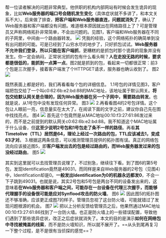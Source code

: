 帮一位读者解决的问题非常典型。他供职的机构内部网站有时候会发生诡异的现象，比如**Web服务器的端口号会随机发生变化**（具体症状就不多讲了，和本文关系不大）。后来做了排查，**把客户端和Web服务器直连，问题就消失了**，确认了Web服务器和客户端都没有问题。难道根本原因就出在网络路径上了？可是管理员又声称网络拓扑非常简单，不会出问题的。见图1，客户端和Web服务器在不同的子网里，中间由一个路由器转发。
![](https://image-1307616428.cos.ap-beijing.myqcloud.com/Obsidian/202307071431636.png)
凭我的经验，这个网络拓扑的确简单到没有出问题的可能。可是已经到了山穷水尽的地步了，只好抓包试试。**Web服务器不允许我们登录，所以只能在客户端抓**，更糟糕的是抓包时那个诡异的现象并没有发生。你一定会纳闷，正常状况抓的包有什么看头啊？**人在走投无路的时候，要求都是很低的，能抓到一点算一点**。图2就是抓到的包，看起来一切都很正常：前3个包是三次握手，接着客户端发了个HTTPGET请求，服务器也确认收到了。
图2
![](https://image-1307616428.cos.ap-beijing.myqcloud.com/Obsidian/202307071432881.png)

既然表面上都是好的，我们再看看每个包的详细信息。
1.1号包的详情见图3，客户端把包交给了一个叫c0:62:6b:e2:bd:88的MAC地址，该地址属于默认网关。**将包交给默认网关是合理的，因为Web服务器在另一个子网中，需要路由转发**。也就是说，从1号包中没有发现任何异常。
图3
![](https://image-1307616428.cos.ap-beijing.myqcloud.com/Obsidian/202307071433960.png)
2.再看看图4的2号包详情。这个包让人眼前一亮，信息量实在太大了。在阅读下面的文字之前，建议你自己先在图中找找亮点。
图4
![](https://image-1307616428.cos.ap-beijing.myqcloud.com/Obsidian/202307071434551.png)
首先这个包竟然是从MAC地址00:10:f3:27:61:86发过来的，而不是之前提到的默认网关c0:62:6b:e2:bd:88。我不知道这个MAC地址属于什么设备，但**这至少说明2号包和1号包走了条不一样的路径**。再看**其Timetolive（TTL）居然是64，理论上经过一次路由的包，TTL应该减去1，变成63才对**。
3.根据这两条信息，可以推测管理员提供的拓扑图有误。真正的网络包流向应该接近图5，即**客户端发出去的包是经过路由的，而Web服务器发过来的包没经过路由**。
图5
![](https://image-1307616428.cos.ap-beijing.myqcloud.com/Obsidian/202307071435715.png)

其实到这里就可以去找管理员说理了，不过别急，继续往下看。到了图6的第5号包，发现Identification竟然是49031，而同样是来自Web服务器的2号包（见图4）中，Identification却是0。**一般发出Identification为0的机器永远都发0**，不会一下子跳到49031。也就是说，其实2号包和5号包是两台不同的设备发出来的，这意味着**在Web服务器和客户端之间，可能存在一台设备在代理三次握手，而能够代理握手的设备很可能是应对Synflood攻击的防火墙**。
图6
![](https://image-1307616428.cos.ap-beijing.myqcloud.com/Obsidian/202307071438465.png)
因此图5的拓扑图还不够准确，应该更正成图7的样子。管理员忽视了这台防火墙，可能就错过了发现问题根源的机会。
图7
![](https://image-1307616428.cos.ap-beijing.myqcloud.com/Obsidian/202307071439782.png)
把以上分析反馈给管理员之后，他果然通过MAC地址00:10:f3:27:61:86找到了一台防火墙。也正是防火墙上的一些错误配置，导致他们遇到了那些诡异症状，改正之后症状就消失了。本文的目的是演示**如何在网络包中寻找被掩盖的线索**，而不是防火墙知识，所以就不展开了。==从头到尾再复习一下整个过程，是不是很有当侦探的感觉==？

